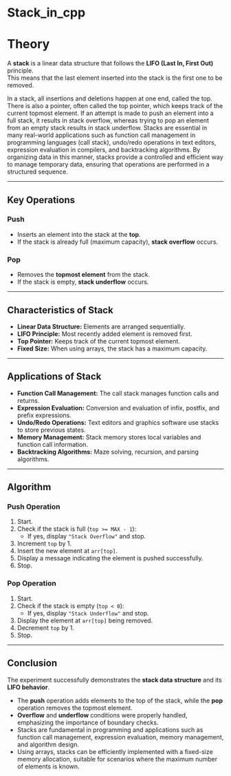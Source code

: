 # Stack_in_cpp

# Theory

A **stack** is a linear data structure that follows the **LIFO (Last In, First Out)** principle.  
This means that the last element inserted into the stack is the first one to be removed.  

In a stack, all insertions and deletions happen at one end, called the top. There is also a pointer, 
often called the top pointer, which keeps track of the current topmost element. If an attempt is made
to push an element into a full stack, it results in stack overflow, whereas trying to pop an element 
from an empty stack results in stack underflow. Stacks are essential in many real-world applications 
such as function call management in programming languages (call stack), undo/redo operations in text 
editors, expression evaluation in compilers, and backtracking algorithms. By organizing data in this 
manner, stacks provide a controlled and efficient way to manage temporary data, ensuring that operations
are performed in a structured sequence.

---

## Key Operations

### Push
- Inserts an element into the stack at the **top**.  
- If the stack is already full (maximum capacity), **stack overflow** occurs.  

### Pop
- Removes the **topmost element** from the stack.  
- If the stack is empty, **stack underflow** occurs.  

---

## Characteristics of Stack
- **Linear Data Structure:** Elements are arranged sequentially.  
- **LIFO Principle:** Most recently added element is removed first.  
- **Top Pointer:** Keeps track of the current topmost element.  
- **Fixed Size:** When using arrays, the stack has a maximum capacity.  

---

## Applications of Stack
- **Function Call Management:** The call stack manages function calls and returns.  
- **Expression Evaluation:** Conversion and evaluation of infix, postfix, and prefix expressions.  
- **Undo/Redo Operations:** Text editors and graphics software use stacks to store previous states.  
- **Memory Management:** Stack memory stores local variables and function call information.  
- **Backtracking Algorithms:** Maze solving, recursion, and parsing algorithms.  

---

## Algorithm

### Push Operation
1. Start.  
2. Check if the stack is full (`top >= MAX - 1`):  
   - If yes, display `"Stack Overflow"` and stop.  
3. Increment `top` by 1.  
4. Insert the new element at `arr[top]`.  
5. Display a message indicating the element is pushed successfully.  
6. Stop.  

### Pop Operation
1. Start.  
2. Check if the stack is empty (`top < 0`):  
   - If yes, display `"Stack Underflow"` and stop.  
3. Display the element at `arr[top]` being removed.  
4. Decrement `top` by 1.  
5. Stop.  

---

## Conclusion
The experiment successfully demonstrates the **stack data structure** and its **LIFO behavior**.  

- The **push** operation adds elements to the top of the stack, while the **pop** operation removes the topmost element.  
- **Overflow** and **underflow** conditions were properly handled, emphasizing the importance of boundary checks.  
- Stacks are fundamental in programming and applications such as function call management, expression evaluation, memory management, and algorithm design.  
- Using arrays, stacks can be efficiently implemented with a fixed-size memory allocation, suitable for scenarios where the maximum number of elements is known.
